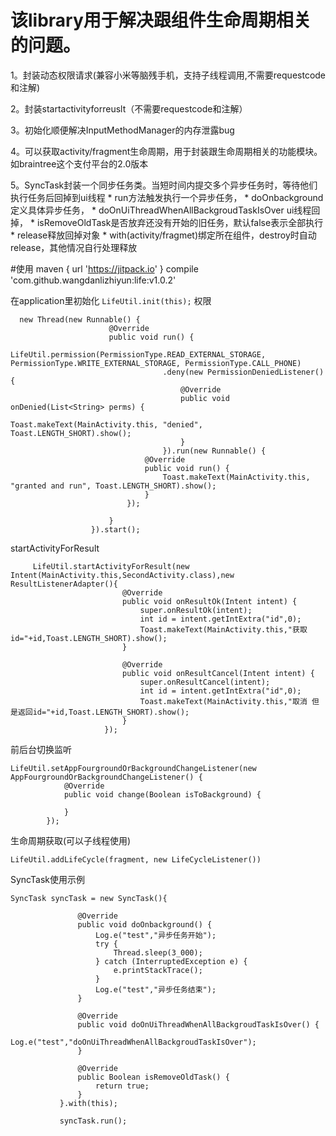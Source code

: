 # 该library用于解决跟组件生命周期相关的问题。
 1。封装动态权限请求(兼容小米等脑残手机，支持子线程调用,不需要requestcode和注解)
 
 2。封装startactivityforreuslt（不需要requestcode和注解）
 
 3。初始化顺便解决InputMethodManager的内存泄露bug
 
 4。可以获取activity/fragment生命周期，用于封装跟生命周期相关的功能模块。如braintree这个支付平台的2.0版本
 
 5。SyncTask封装一个同步任务类。当短时间内提交多个异步任务时，等待他们执行任务后回掉到ui线程
    * run方法触发执行一个异步任务，
    * doOnbackground定义具体异步任务，
    * doOnUiThreadWhenAllBackgroudTaskIsOver ui线程回掉，
    * isRemoveOldTask是否放弃还没有开始的旧任务，默认false表示全部执行
    * release释放回掉对象
    * with(activity/fragmet)绑定所在组件，destroy时自动release，其他情况自行处理释放
 
 
#使用
maven { url 'https://jitpack.io' }
compile 'com.github.wangdanlizhiyun:life:v1.0.2'

 
 
 在application里初始化
    ```
        LifeUtil.init(this);
    ```
  权限
  
  ```
    new Thread(new Runnable() {
                        @Override
                        public void run() {
                            LifeUtil.permission(PermissionType.READ_EXTERNAL_STORAGE, PermissionType.WRITE_EXTERNAL_STORAGE, PermissionType.CALL_PHONE)
                                    .deny(new PermissionDeniedListener() {
                                        @Override
                                        public void onDenied(List<String> perms) {
                                            Toast.makeText(MainActivity.this, "denied", Toast.LENGTH_SHORT).show();
                                        }
                                    }).run(new Runnable() {
                                @Override
                                public void run() {
                                    Toast.makeText(MainActivity.this, "granted and run", Toast.LENGTH_SHORT).show();
                                }
                            });
    
                        }
                    }).start();
  ```
  
    
  startActivityForResult
  
   ```
        LifeUtil.startActivityForResult(new Intent(MainActivity.this,SecondActivity.class),new ResultListenerAdapter(){
                            @Override
                            public void onResultOk(Intent intent) {
                                super.onResultOk(intent);
                                int id = intent.getIntExtra("id",0);
                                Toast.makeText(MainActivity.this,"获取id="+id,Toast.LENGTH_SHORT).show();
                            }
        
                            @Override
                            public void onResultCancel(Intent intent) {
                                super.onResultCancel(intent);
                                int id = intent.getIntExtra("id",0);
                                Toast.makeText(MainActivity.this,"取消 但是返回id="+id,Toast.LENGTH_SHORT).show();
                            }
                        });
   ```
   
   前后台切换监听
   ```
   LifeUtil.setAppFourgroundOrBackgroundChangeListener(new AppFourgroundOrBackgroundChangeListener() {
               @Override
               public void change(Boolean isToBackground) {
   
               }
           });
   ```
   生命周期获取(可以子线程使用)
   
   ```LifeUtil.addLifeCycle(activity, new LifeCycleListener())
   LifeUtil.addLifeCycle(fragment, new LifeCycleListener())
   ```
   SyncTask使用示例
   
   ```
   SyncTask syncTask = new SyncTask(){
      
                  @Override
                  public void doOnbackground() {
                      Log.e("test","异步任务开始");
                      try {
                          Thread.sleep(3_000);
                      } catch (InterruptedException e) {
                          e.printStackTrace();
                      }
                      Log.e("test","异步任务结束");
                  }
      
                  @Override
                  public void doOnUiThreadWhenAllBackgroudTaskIsOver() {
                      Log.e("test","doOnUiThreadWhenAllBackgroudTaskIsOver");
                  }
      
                  @Override
                  public Boolean isRemoveOldTask() {
                      return true;
                  }
              }.with(this);
              
              syncTask.run();
  ```